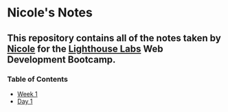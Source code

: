 # Nicole's Notes
## This repository contains all of the notes taken by [Nicole](https://github.com/niccmac) for the [Lighthouse Labs](https://www.lighthouselabs.ca/en) Web Development Bootcamp.
### Table of Contents
* [Week 1](/week_1)
 * [Day 1](/week_1/day_1)